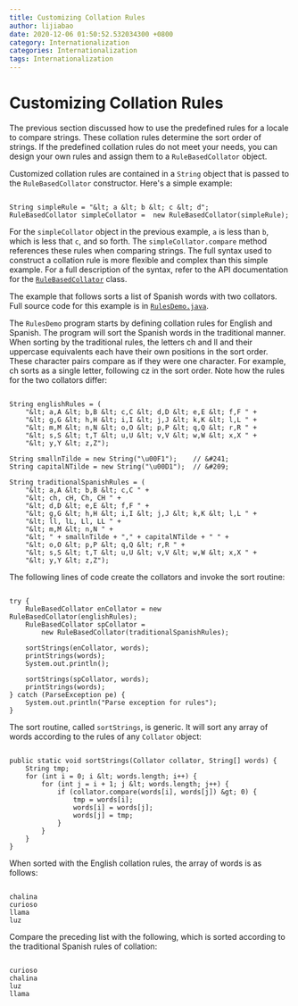 ```yaml
---
title: Customizing Collation Rules
author: lijiabao
date: 2020-12-06 01:50:52.532034300 +0800
category: Internationalization
categories: Internationalization
tags: Internationalization
---
```


# Customizing Collation Rules

The previous section discussed how to use the predefined rules for a locale to compare strings. These collation rules determine the sort order of strings. If the predefined collation rules do not meet your needs, you can design your own rules and assign them to a `RuleBasedCollator` object.

Customized collation rules are contained in a `String` object that is passed to the `RuleBasedCollator` constructor. Here's a simple example:

```

String simpleRule = "&lt; a &lt; b &lt; c &lt; d";
RuleBasedCollator simpleCollator =  new RuleBasedCollator(simpleRule);

```

For the `simpleCollator` object in the previous example, `a` is less than `b`, which is less that `c`, and so forth. The `simpleCollator.compare` method references these rules when comparing strings. The full syntax used to construct a collation rule is more flexible and complex than this simple example. For a full description of the syntax, refer to the API documentation for the 
[`RuleBasedCollator`](https://docs.oracle.com/javase/8/docs/api/java/text/RuleBasedCollator.html) class.

The example that follows sorts a list of Spanish words with two collators. Full source code for this example is in 
[`RulesDemo.java`](examples/RulesDemo.java).

The `RulesDemo` program starts by defining collation rules for English and Spanish. The program will sort the Spanish words in the traditional manner. When sorting by the traditional rules, the letters ch and ll and their uppercase equivalents each have their own positions in the sort order. These character pairs compare as if they were one character. For example, ch sorts as a single letter, following cz in the sort order. Note how the rules for the two collators differ:

```

String englishRules = (
    "&lt; a,A &lt; b,B &lt; c,C &lt; d,D &lt; e,E &lt; f,F " +
    "&lt; g,G &lt; h,H &lt; i,I &lt; j,J &lt; k,K &lt; l,L " +
    "&lt; m,M &lt; n,N &lt; o,O &lt; p,P &lt; q,Q &lt; r,R " +
    "&lt; s,S &lt; t,T &lt; u,U &lt; v,V &lt; w,W &lt; x,X " +
    "&lt; y,Y &lt; z,Z");

String smallnTilde = new String("\u00F1");    // &#241;
String capitalNTilde = new String("\u00D1");  // &#209;

String traditionalSpanishRules = (
    "&lt; a,A &lt; b,B &lt; c,C " +
    "&lt; ch, cH, Ch, CH " +
    "&lt; d,D &lt; e,E &lt; f,F " +
    "&lt; g,G &lt; h,H &lt; i,I &lt; j,J &lt; k,K &lt; l,L " +
    "&lt; ll, lL, Ll, LL " +
    "&lt; m,M &lt; n,N " +
    "&lt; " + smallnTilde + "," + capitalNTilde + " " +
    "&lt; o,O &lt; p,P &lt; q,Q &lt; r,R " +
    "&lt; s,S &lt; t,T &lt; u,U &lt; v,V &lt; w,W &lt; x,X " +
    "&lt; y,Y &lt; z,Z");

```

The following lines of code create the collators and invoke the sort routine:

```

try {
    RuleBasedCollator enCollator = new RuleBasedCollator(englishRules);
    RuleBasedCollator spCollator =
        new RuleBasedCollator(traditionalSpanishRules);

    sortStrings(enCollator, words);
    printStrings(words);
    System.out.println();

    sortStrings(spCollator, words);
    printStrings(words);
} catch (ParseException pe) {
    System.out.println("Parse exception for rules");
}

```

The sort routine, called `sortStrings`, is generic. It will sort any array of words according to the rules of any `Collator` object:

```

public static void sortStrings(Collator collator, String[] words) {
    String tmp;
    for (int i = 0; i &lt; words.length; i++) {
        for (int j = i + 1; j &lt; words.length; j++) {
            if (collator.compare(words[i], words[j]) &gt; 0) {
                tmp = words[i];
                words[i] = words[j];
                words[j] = tmp;
            }
        }
    }
}

```

When sorted with the English collation rules, the array of words is as follows:

```

chalina
curioso
llama
luz

```

Compare the preceding list with the following, which is sorted according to the traditional Spanish rules of collation:

```

curioso
chalina
luz
llama

```
